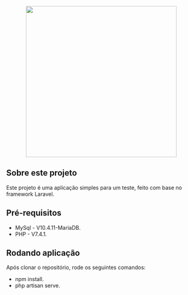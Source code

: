 <p align="center"><a href="https://laravel.com" target="_blank"><img src="https://raw.githubusercontent.com/laravel/art/master/logo-lockup/5%20SVG/2%20CMYK/1%20Full%20Color/laravel-logolockup-cmyk-red.svg" width="400"></a></p>

<p align="center">
</p>

## Sobre este projeto

Este projeto é uma aplicação simples para um teste, feito com base no framework Laravel.

## Pré-requisitos

- MySql - V10.4.11-MariaDB.
- PHP - V7.4.1.

## Rodando aplicação

Após clonar o repositório, rode os seguintes comandos:

- npm install.
- php artisan serve.
